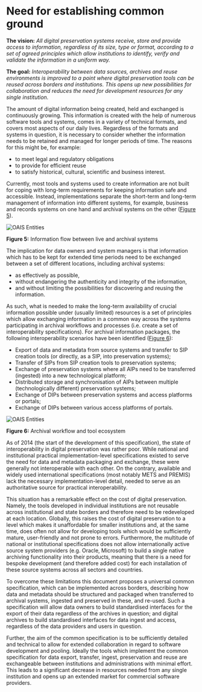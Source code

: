# Need for establishing common ground

**The vision:** *All digital preservation systems receive, store and provide access to information, regardless of its size, type or format, according to a set of agreed principles which allow institutions to identify, verify and validate the information in a uniform way.*

**The goal:** *Interoperability between data sources, archives and reuse environments is improved to a point where digital preservation tools can be reused across borders and institutions. This opens up new possibilities for collaboration and reduces the need for development resources for any single institution.*

The amount of digital information being created, held and exchanged is continuously growing. This information is created with the help of numerous software tools and systems, comes in a variety of technical formats, and covers most aspects of our daily lives. Regardless of the formats and systems in question, it is necessary to consider whether the information needs to be retained and managed for longer periods of time. The reasons for this might be, for example:

- to meet legal and regulatory obligations
- to provide for efficient reuse
- to satisfy historical, cultural, scientific and business interest.

Currently, most tools and systems used to create information are not built for coping with long-term
requirements for keeping information safe and accessible. Instead, implementations separate the short-term and long-term management of information into different systems, for example, business and records
systems on one hand and archival systems on the other ([Figure 5](#fig5)).

<a name="fig5"></a>
![OAIS Entities](figs/fig_5_oais_ent.svg "Information flow between live and archival systems")

**Figure 5:** Information flow between live and archival systems

The implication for data owners and system managers is that information which has to be kept for
extended time periods need to be exchanged between a set of different locations, including archival
systems:

- as effectively as possible,
- without endangering the authenticity and integrity of the information,
- and without limiting the possibilities for discovering and reusing the information.

As such, what is needed to make the long-term availability of crucial information possible under
(usually limited) resources is a set of principles which allow exchanging information in a common way
across the systems participating in archival workflows and processes (i.e. create a set of interoperability
specifications). For archival information packages, the following interoperability scenarios have been identified
([Figure 6](#fig6)):

- Export of data and metadata from source systems and transfer to SIP creation tools (or directly, as
a SIP, into preservation systems);
- Transfer of SIPs from SIP creation tools to preservation systems;
- Exchange of preservation systems where all AIPs need to be transferred (ingested) into a new
technological platform;
- Distributed storage and synchronisation of AIPs between multiple (technologically different)
preservation systems;
- Exchange of DIPs between preservation systems and access platforms or portals;
- Exchange of DIPs between various access platforms of portals.

<a name="fig6"></a>
![OAIS Entities](figs/fig_6_arch_wrkflw.svg "Archival workflow and tool ecosystem")

**Figure 6:** Archival workflow and tool ecosystem

As of 2014 (the start of the development of this specification), the state of interoperability in digital preservation was rather poor. While national and institutional practical implementation-level specifications existed to serve the need for data and metadata packaging and exchange, these were generally not interoperable with each other. On the contrary, available and widely used international specifications (most notably METS and PREMIS) lack the necessary implementation-level detail, needed to serve as an authoritative source for practical interoperability.

This situation has a remarkable effect on the cost of digital preservation. Namely, the tools developed in individual institutions are not reusable across institutional and state borders and therefore need to be redeveloped at each location. Globally, this raises the cost of digital preservation to a level which makes it unaffordable for smaller institutions and, at the same time, does often not allow for developing tools which would be sufficiently mature, user-friendly and not prone to errors. Furthermore, the multitude of national or institutional specifications does not allow internationally active source system providers (e.g. Oracle, Microsoft) to build a single native archiving functionality into their products, meaning that there is a need for bespoke development (and therefore added cost) for each installation of these source systems across all sectors and countries.

To overcome these limitations this document proposes a universal common specification, which can be implemented across borders, describing how data and metadata should be structured and packaged when transferred to archival systems, ingested and preserved in these, and re-used. Such a specification will allow data owners to build standardised interfaces for the export of their data regardless of the archives in question; and digital archives to build standardised interfaces for data ingest and access, regardless of the data providers and users in question.

Further, the aim of the common specification is to be sufficiently detailed and technical to allow for extended collaboration in regard to software development and pooling. Ideally the tools which implement the common specification for data export, transfer, ingest, preservation and reuse are exchangeable between institutions and administrations with minimal effort. This leads to a significant decrease in resources needed from any single institution and opens up an extended market for commercial software providers.
